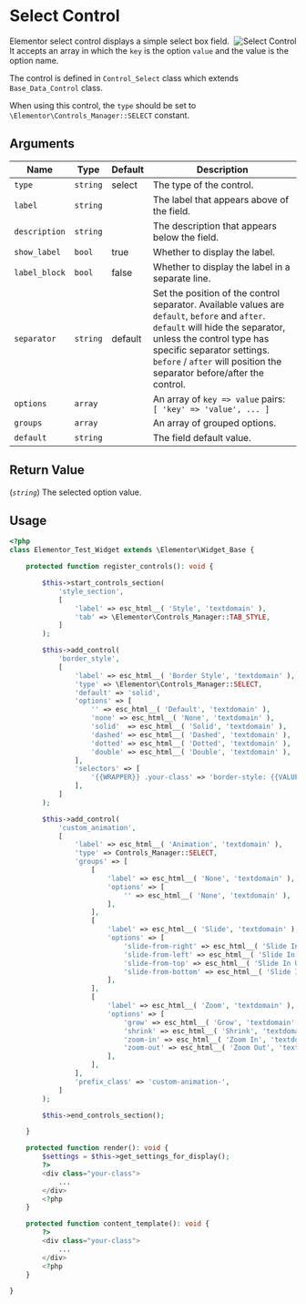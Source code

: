 # Select Control

<Badge type="tip" vertical="top" text="Elementor Core" /> <Badge type="warning" vertical="top" text="Basic" />

<img :src="$withBase('/assets/img/controls/control-select.png')" alt="Select Control" style="float: right;">

Elementor select control displays a simple select box field. It accepts an array in which the `key` is the option `value` and the value is the option name.

The control is defined in `Control_Select` class which extends `Base_Data_Control` class.

When using this control, the `type` should be set to `\Elementor\Controls_Manager::SELECT` constant.

## Arguments

<table>
	<thead>
		<tr>
			<th>Name</th>
			<th>Type</th>
			<th>Default</th>
			<th>Description</th>
		</tr>
	</thead>
	<tbody>
		<tr>
			<td><code>type</code></td>
			<td><code>string</code></td>
			<td>select</td>
			<td>The type of the control.</td>
		</tr>
		<tr>
			<td><code>label</code></td>
			<td><code>string</code></td>
			<td></td>
			<td>The label that appears above of the field.</td>
		</tr>
		<tr>
			<td><code>description</code></td>
			<td><code>string</code></td>
			<td></td>
			<td>The description that appears below the field.</td>
		</tr>
		<tr>
			<td><code>show_label</code></td>
			<td><code>bool</code></td>
			<td>true</td>
			<td>Whether to display the label.</td>
		</tr>
		<tr>
			<td><code>label_block</code></td>
			<td><code>bool</code></td>
			<td>false</td>
			<td>Whether to display the label in a separate line.</td>
		</tr>
		<tr>
			<td><code>separator</code></td>
			<td><code>string</code></td>
			<td>default</td>
			<td>Set the position of the control separator. Available values are <code>default</code>, <code>before</code> and <code>after</code>. <code>default</code> will hide the separator, unless the control type has specific separator settings. <code>before</code> / <code>after</code> will position the separator before/after the control.</td>
		</tr>
		<tr>
			<td><code>options</code></td>
			<td><code>array</code></td>
			<td></td>
			<td>An array of <code>key =&gt; value</code> pairs: <code>[ 'key' =&gt; 'value', ... ]</code></td>
		</tr>
		<tr>
			<td><code>groups</code></td>
			<td><code>array</code></td>
			<td></td>
			<td>An array of grouped options.</td>
		</tr>
		<tr>
			<td><code>default</code></td>
			<td><code>string</code></td>
			<td></td>
			<td>The field default value.</td>
		</tr>
	</tbody>
</table>

## Return Value

(_`string`_) The selected option value.

## Usage

```php {14-32,34-67,76-78,84-86}
<?php
class Elementor_Test_Widget extends \Elementor\Widget_Base {

	protected function register_controls(): void {

		$this->start_controls_section(
			'style_section',
			[
				'label' => esc_html__( 'Style', 'textdomain' ),
				'tab' => \Elementor\Controls_Manager::TAB_STYLE,
			]
		);

		$this->add_control(
			'border_style',
			[
				'label' => esc_html__( 'Border Style', 'textdomain' ),
				'type' => \Elementor\Controls_Manager::SELECT,
				'default' => 'solid',
				'options' => [
					'' => esc_html__( 'Default', 'textdomain' ),
					'none' => esc_html__( 'None', 'textdomain' ),
					'solid'  => esc_html__( 'Solid', 'textdomain' ),
					'dashed' => esc_html__( 'Dashed', 'textdomain' ),
					'dotted' => esc_html__( 'Dotted', 'textdomain' ),
					'double' => esc_html__( 'Double', 'textdomain' ),
				],
				'selectors' => [
					'{{WRAPPER}} .your-class' => 'border-style: {{VALUE}};',
				],
			]
		);

		$this->add_control(
			'custom_animation',
			[
				'label' => esc_html__( 'Animation', 'textdomain' ),
				'type' => Controls_Manager::SELECT,
				'groups' => [
					[
						'label' => esc_html__( 'None', 'textdomain' ),
						'options' => [
							'' => esc_html__( 'None', 'textdomain' ),
						],
					],
					[
						'label' => esc_html__( 'Slide', 'textdomain' ),
						'options' => [
							'slide-from-right' => esc_html__( 'Slide In Right', 'textdomain' ),
							'slide-from-left' => esc_html__( 'Slide In Left', 'textdomain' ),
							'slide-from-top' => esc_html__( 'Slide In Up', 'textdomain' ),
							'slide-from-bottom' => esc_html__( 'Slide In Down', 'textdomain' ),
						],
					],
					[
						'label' => esc_html__( 'Zoom', 'textdomain' ),
						'options' => [
							'grow' => esc_html__( 'Grow', 'textdomain' ),
							'shrink' => esc_html__( 'Shrink', 'textdomain' ),
							'zoom-in' => esc_html__( 'Zoom In', 'textdomain' ),
							'zoom-out' => esc_html__( 'Zoom Out', 'textdomain' ),
						],
					],
				],
				'prefix_class' => 'custom-animation-',
			]
		);

		$this->end_controls_section();

	}

	protected function render(): void {
		$settings = $this->get_settings_for_display();
		?>
		<div class="your-class">
			...
		</div>
		<?php
	}

	protected function content_template(): void {
		?>
		<div class="your-class">
			...
		</div>
		<?php
	}

}
```
